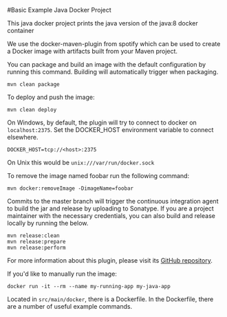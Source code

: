 #Basic Example Java Docker Project

This java docker project prints the java version of the java:8 docker container

We use the docker-maven-plugin from spotify which can be used to create a Docker image with artifacts built from your Maven project.

You can package and build an image with the default configuration by running this command. Building will automatically trigger when packaging.

	mvn clean package 

To deploy and push the image:

	mvn clean deploy

On Windows, by default, the plugin will try to connect to docker on ```localhost:2375```. Set the DOCKER_HOST environment variable to connect elsewhere.

	DOCKER_HOST=tcp://<host>:2375

On Unix this would be ```unix:///var/run/docker.sock```

To remove the image named foobar run the following command:

	mvn docker:removeImage -DimageName=foobar

Commits to the master branch will trigger the continuous integration agent to build the jar and release by uploading to Sonatype. If you are a project maintainer with the necessary credentials, you can also build and release locally by running the below.

	mvn release:clean
	mvn release:prepare
	mvn release:perform

For more information about this plugin, please visit its [GitHub repository](https://github.com/spotify/docker-maven-plugin).

If you'd like to manually run the image:

	docker run -it --rm --name my-running-app my-java-app

Located in ```src/main/docker```, there is a Dockerfile. In the Dockerfile, there are a number of useful example commands.
